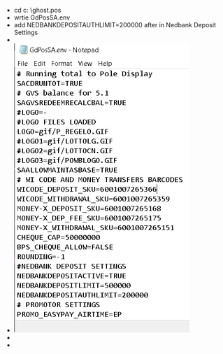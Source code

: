 - cd c: \ghost.pos
- wrtie GdPosSA.env
- add NEDBANKDEPOSITAUTHLIMIT=200000 after in Nedbank Deposit Settings
-
- ![image.png](../assets/image_1661433828065_0.png)
-
-